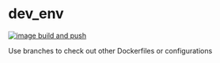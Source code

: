 # dev_env 
[![image build and push](https://github.com/dovry/dev_env/actions/workflows/build_and_push.yml/badge.svg?branch=master)](https://github.com/dovry/dev_env/actions/workflows/build_and_push.yml)

Use branches to check out other Dockerfiles or configurations
